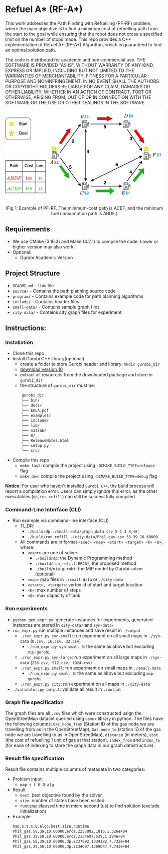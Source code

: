 # Refuel A* (RF-A*)
This work addresses the Path Finding with Refuelling (PF-RF) problem, where the main objective is to find a minimum cost of refuelling path from the start to the goal while ensuring that the robot does not cross a specified limit on the number of stops made.
This repo provides a C++ implementation of Refuel A\* (RF-A\*) Algorithm, which is guaranteed to find an optimal solution path.

The code is distributed for academic and non-commercial use.
THE SOFTWARE IS PROVIDED "AS IS", WITHOUT WARRANTY OF ANY KIND, EXPRESS OR
IMPLIED, INCLUDING BUT NOT LIMITED TO THE WARRANTIES OF MERCHANTABILITY,
FITNESS FOR A PARTICULAR PURPOSE AND NONINFRINGEMENT. IN NO EVENT SHALL THE
AUTHORS OR COPYRIGHT HOLDERS BE LIABLE FOR ANY CLAIM, DAMAGES OR OTHER
LIABILITY, WHETHER IN AN ACTION OF CONTRACT, TORT OR OTHERWISE, ARISING FROM,
OUT OF OR IN CONNECTION WITH THE SOFTWARE OR THE USE OR OTHER DEALINGS IN THE
SOFTWARE.


<p align="center">
    <img src="docs/rf-example.png" width="600" alt="A 100 agent MAPF-AA instances.">
    <p align="center">(Fig 1: Example of PF-RF. The minimum-cost path is ACEF, and the minimum fuel consumption path is ABDF.)</p>
</p>

## Requirements

* We use CMake (3.16.3) and Make (4.2.1) to compile the code. Lower or higher version may also work.
* Optional:
    * Gurobi Academic Version

## Project Structure

* `README.md` - This file
* `source/` - Contains the path planning source code
* `program/` - Contains example code for path planning algorithms
* `include/` - Contains header files
* `small-data/` - Contains sample graph files
* `city-data/` - Contains city graph files for experiment

## Instructions:

### Installation

* Clone this repo
* Install Gurobi C++ library(optional)
    * create a folder to store Gurobi header and library: `mkdir gurobi_dir`
    * [download version 10](https://www.gurobi.com/downloads/gurobi-software/)
    * extract all resources from the downloaded package and store in `gurobi_dir`
    * the structure of `gurobi_dir` must be:
    ```
        gurobi_dir
        ├── bin/
        ├── docs/
        ├── EULA.pdf
        ├── examples/
        ├── include/
        ├── lib/
        ├── matlab/
        ├── R/
        ├── ReleaseNotes.html
        ├── setup.py
        └── src/
    ```
* Compile this repo
    * `make fast`: compile the project using `-DCMAKE_BUILD_TYPE=release` flag
    * `make dev`: compile the project using `-DCMAKE_BUILD_TYPE=debug` flag

**Notice:** For user who haven't installed `Gurobi C++`, the build process will report a compilation error.
    Users can simply ignore this error, as the other executables (`dp,run_refill`) can still be successfully compiled.


### Command-Line Interface (CLI)

* Run example via command-line interface (CLI)
    * TL,DR: 
        * `./build/dp ./small-data/graph_data.csv 5 1 3 8`, or;
        * `./build/run_refill ./city-data/Phil_gas.csv 58 39 10 60000`
    * All commands are in format `<exec> <map> <start> <target> <K> <Q>`, where:
        * `<expr>` are one of solver: 
            * `./build/dp`: the Dynamic Programming method
            * `./build/run_refill`: `ERCA*`, the proposed method
            * `./build/mip-gurobi`: the MIP model by Gurobi solver (optional)
        * `<map>` map files in `./small-data` or `./city-data`
        * `<start>, <target>`: vertex id of start and target location
        * `<K>`: max number of stops
        * `<Q>`: max capacity of tank

### Run experiments
* `python gen_expr.py`: generate instances for experiments, generated instances are stored in `city-data/` and `syn-data/`
* `run_expr.py` run multiple instances and save result in `./output`
    * `./run_expr.py syn-small`: run experiment on all small maps in `./syn-data` (`8.csv, 16.csv, 32.csv`)
        * `./run_expr.py syn-small 0`: the same as above but excluding `mip-gurobi` 
    * `./run_expr.py syn-large`: run experiment on all large maps in `./syn-data` (`256.csv, 512.csv, 1024.csv`)
    * `./run_expr.py small`: run experiment on small maps in `./small-data`
        * `./run_expr.py small 0`: the same as above but excluding `mip-gurobi`
    * `./run_expr.py city`: run experiment on all maps in `./city-data`
* `./validator.py output`: validate all result in `./output`

### Graph file specification
The graph files are all `.csv` files which were constructed usign the OpenStreetMap dataset queried using `osmnx` library in python. The files have the following columns: `Gas_node_from` (Station ID of the gas node we are travelling from as in the OpenStreetMap), `Gas_node_to` (station ID of the gas node we are travelling to as in OpenStreetMap), `distance` (in meters), `cost` (the cost of refuelling 1 unit of gas at that station), `index_from` and `index_to` (for ease of indexing to store the graph data in our graph datastructure).

### Result file specification

Result file contains multiple columns of metadata in two categories: 
* Problem input:
    * `map s t K Q alg` 
* Result
    * `best`: best objective found by the solver
    * `size`: number of states have been visited
    * `runtime`: elapsed time in micro second (us) to find solution (exclude initialization)
* Example:
    ```csv
   map,s,t,K,Q,algo,best,size,runtime
   Phil_gas,58,39,10,60000,erca,2237892,1016,1.326e+04
   Phil_gas,39,58,10,60000,erca,2134697,539,1.294e+04
   Phil_gas,58,39,10,60000,dp,2237892,1334182,7.732e+04
   Phil_gas,39,58,10,60000,dp,2134697,1369647,7.743e+04
    ```
